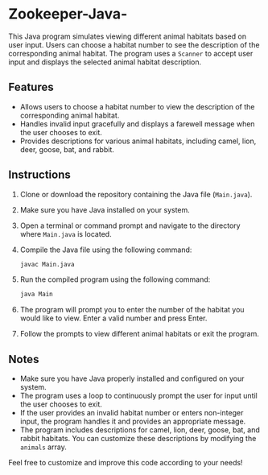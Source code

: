 # Zookeeper-Java-

This Java program simulates viewing different animal habitats based on user input. Users can choose a habitat number to see the description of the corresponding animal habitat. The program uses a `Scanner` to accept user input and displays the selected animal habitat description.

## Features

- Allows users to choose a habitat number to view the description of the corresponding animal habitat.
- Handles invalid input gracefully and displays a farewell message when the user chooses to exit.
- Provides descriptions for various animal habitats, including camel, lion, deer, goose, bat, and rabbit.

## Instructions

1. Clone or download the repository containing the Java file (`Main.java`).
2. Make sure you have Java installed on your system.
3. Open a terminal or command prompt and navigate to the directory where `Main.java` is located.
4. Compile the Java file using the following command:

    ```sh
    javac Main.java
    ```

5. Run the compiled program using the following command:

    ```sh
    java Main
    ```

6. The program will prompt you to enter the number of the habitat you would like to view. Enter a valid number and press Enter.
7. Follow the prompts to view different animal habitats or exit the program.

## Notes

- Make sure you have Java properly installed and configured on your system.
- The program uses a loop to continuously prompt the user for input until the user chooses to exit.
- If the user provides an invalid habitat number or enters non-integer input, the program handles it and provides an appropriate message.
- The program includes descriptions for camel, lion, deer, goose, bat, and rabbit habitats. You can customize these descriptions by modifying the `animals` array.

Feel free to customize and improve this code according to your needs!
